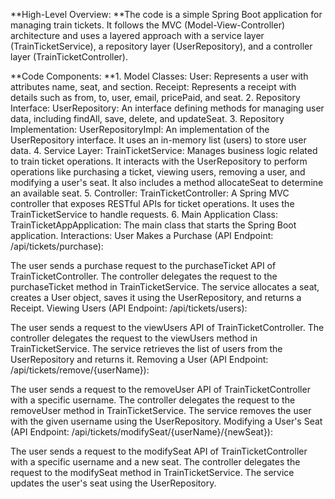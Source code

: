 **High-Level Overview:
**The code is a simple Spring Boot application for managing train tickets. It follows the MVC (Model-View-Controller) architecture and uses a layered approach with a service layer (TrainTicketService), a repository layer (UserRepository), and a controller layer (TrainTicketController).

**Code Components:
**1. Model Classes:
User: Represents a user with attributes name, seat, and section.
Receipt: Represents a receipt with details such as from, to, user, email, pricePaid, and seat.
2. Repository Interface:
UserRepository: An interface defining methods for managing user data, including findAll, save, delete, and updateSeat.
3. Repository Implementation:
UserRepositoryImpl: An implementation of the UserRepository interface. It uses an in-memory list (users) to store user data.
4. Service Layer:
TrainTicketService: Manages business logic related to train ticket operations. It interacts with the UserRepository to perform operations like purchasing a ticket, viewing users, removing a user, and modifying a user's seat. It also includes a method allocateSeat to determine an available seat.
5. Controller:
TrainTicketController: A Spring MVC controller that exposes RESTful APIs for ticket operations. It uses the TrainTicketService to handle requests.
6. Main Application Class:
TrainTicketAppApplication: The main class that starts the Spring Boot application.
Interactions:
User Makes a Purchase (API Endpoint: /api/tickets/purchase):

The user sends a purchase request to the purchaseTicket API of TrainTicketController.
The controller delegates the request to the purchaseTicket method in TrainTicketService.
The service allocates a seat, creates a User object, saves it using the UserRepository, and returns a Receipt.
Viewing Users (API Endpoint: /api/tickets/users):

The user sends a request to the viewUsers API of TrainTicketController.
The controller delegates the request to the viewUsers method in TrainTicketService.
The service retrieves the list of users from the UserRepository and returns it.
Removing a User (API Endpoint: /api/tickets/remove/{userName}):

The user sends a request to the removeUser API of TrainTicketController with a specific username.
The controller delegates the request to the removeUser method in TrainTicketService.
The service removes the user with the given username using the UserRepository.
Modifying a User's Seat (API Endpoint: /api/tickets/modifySeat/{userName}/{newSeat}):

The user sends a request to the modifySeat API of TrainTicketController with a specific username and a new seat.
The controller delegates the request to the modifySeat method in TrainTicketService.
The service updates the user's seat using the UserRepository.
